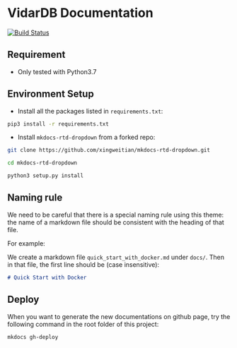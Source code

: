 # VidarDB Documentation

[![Build Status](https://travis-ci.org/vidardb/docs.svg?branch=master)](https://travis-ci.org/vidardb/docs)

## Requirement

- Only tested with Python3.7

## Environment Setup

- Install all the packages listed in `requirements.txt`:

```sh
pip3 install -r requirements.txt
```

- Install `mkdocs-rtd-dropdown` from a forked repo:

```sh
git clone https://github.com/xingweitian/mkdocs-rtd-dropdown.git

cd mkdocs-rtd-dropdown

python3 setup.py install
```

## Naming rule

We need to be careful that there is a special naming rule using this theme:
the name of a markdown file should be consistent with the heading of that file.

For example:

We create a markdown file `quick_start_with_docker.md` under `docs/`.
Then in that file, the first line should be (case insensitive):

```markdown
# Quick Start with Docker
```

## Deploy

When you want to generate the new documentations on github page, try the following command in the root folder of this project:

```sh
mkdocs gh-deploy
```
